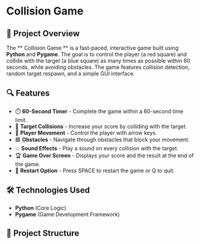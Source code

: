 # Collision Game

## 📌 Project Overview
The ** Collision Game ** is a fast-paced, interactive game built using **Python** and **Pygame**. The goal is to control the player (a red square) and collide with the target (a blue square) as many times as possible within 60 seconds, while avoiding obstacles. The game features collision detection, random target respawn, and a simple GUI interface.

## 🔍 Features
- ⏱️ **60-Second Timer** - Complete the game within a 60-second time limit.
- 🎯 **Target Collisions** - Increase your score by colliding with the target.
- 🏃 **Player Movement** - Control the player with arrow keys.
- 🟩 **Obstacles** - Navigate through obstacles that block your movement.
- 💥 **Sound Effects** - Play a sound on every collision with the target.
- 🏆 **Game Over Screen** - Displays your score and the result at the end of the game.
- 🔄 **Restart Option** - Press SPACE to restart the game or Q to quit.

## 🛠️ Technologies Used
- **Python** (Core Logic)
- **Pygame** (Game Development Framework)

## 📂 Project Structure
